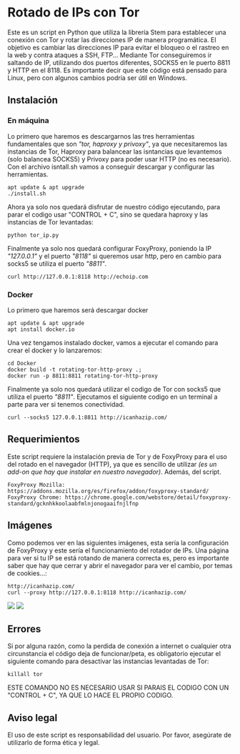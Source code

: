 # Rotado de IPs con Tor

Este es un script en Python que utiliza la librería Stem para establecer una conexión con Tor y rotar las direcciones IP de manera programática. El objetivo es cambiar las direcciones IP para evitar el bloqueo o el rastreo en la web y contra ataques a SSH, FTP... Mediante Tor conseguiremos ir saltando de IP, utilizando dos puertos diferentes, SOCKS5 en le puerto 8811 y HTTP en el 8118. Es importante decir que este código está pensado para Linux, pero con algunos cambios podría ser útil en Windows.

## Instalación

### En máquina
Lo primero que haremos es descargarnos las tres herramientas fundamentales que son _"tor, haproxy y privoxy"_, ya que necesitaremos las instancias de Tor, Haproxy para balancear las isntancias que levantemos (solo balancea SOCKS5) y Privoxy para poder usar HTTP (no es necesario). Con el archivo isntall.sh vamos a conseguir descargar y configurar las herramientas.
```
apt update & apt upgrade
./install.sh
```

Ahora ya solo nos quedará disfrutar de nuestro código ejecutando, para parar el codigo usar "CONTROL + C", sino se quedara haproxy y las instancias de Tor levantadas:

```
python tor_ip.py
```

Finalmente ya solo nos quedará configurar FoxyProxy, poniendo la IP _"127.0.0.1"_ y el puerto _"8118"_ si queremos usar http, pero en cambio para socks5 se utiliza el puerto _"8811"_.

```
curl http://127.0.0.1:8118 http://echoip.com
```
### Docker
Lo primero que haremos será descargar docker
```
apt update & apt upgrade
apt install docker.io
```

Una vez tengamos instalado docker, vamos a ejecutar el comando para crear el docker y lo lanzaremos:

```
cd Docker
docker build -t rotating-tor-http-proxy .;
docker run -p 8811:8811 rotating-tor-http-proxy
```

Finalmente ya solo nos quedará utilizar el codigo de Tor con socks5 que utiliza el puerto _"8811"_. Ejecutamos el siguiente codigo en un terminal a parte para ver si tenemos conectividad.

```
curl --socks5 127.0.0.1:8811 http://icanhazip.com/
```
## Requerimientos

Este script requiere la instalación previa de Tor y de FoxyProxy para el uso del rotado en el navegador (HTTP), ya que es sencillo de utilizar _(es un add-on que hay que instalar en nuestro navegador)_. Además, del script.
```
FoxyProxy Mozilla: https://addons.mozilla.org/es/firefox/addon/foxyproxy-standard/
FoxyProxy Chrome: https://chrome.google.com/webstore/detail/foxyproxy-standard/gcknhkkoolaabfmlnjonogaaifnjlfnp
```

## Imágenes
Como podemos ver en las siguientes imágenes, esta sería la configuración de FoxyProxy y este sería el funcionamiento del rotador de IPs. Una página para ver si tu IP se está rotando de manera correcta es, pero es importante saber que hay que cerrar y abrir el navegador para ver el cambio, por temas de cookies...:

```
http://icanhazip.com/
curl --proxy http://127.0.0.1:8118 http://icanhazip.com/ 
```

![](https://github.com/aldekoa15/IP-Rotator/blob/main/Images/FoxyProxy.PNG?raw=true)
![](https://github.com/aldekoa15/IP-Rotator/blob/main/Images/Example.PNG?raw=true)


## Errores

Si por alguna razón, como la perdida de conexión a internet o cualquier otra circunstancia el código deja de funcionar/peta, es obligatorio ejecutar el siguiente comando para desactivar las instancias levantadas de Tor:

```
killall tor
```

ESTE COMANDO NO ES NECESARIO USAR SI PARAIS EL CODIGO CON UN "CONTROL + C", YA QUE LO HACE EL PROPIO CODIGO.

## Aviso legal

El uso de este script es responsabilidad del usuario. Por favor, asegúrate de utilizarlo de forma ética y legal.
